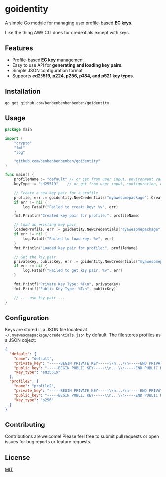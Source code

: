 # goidentity

A simple Go module for managing user profile-based **EC keys**.

Like the thing AWS CLI does for credentials except with keys.

## Features

- Profile-based **EC key** management.
- Easy to use API for **generating and loading key pairs**.
- Simple JSON configuration format.
- Supports **ed25519, p224, p256, p384, and p521 key types**.

## Installation

```bash
go get github.com/benbenbenbenbenben/goidentity
```

## Usage

```go
package main

import (
	"crypto"
	"fmt"
	"log"

	"github.com/benbenbenbenben/goidentity"
)

func main() {
	profileName := "default" // or get from user input, environment variable, etc.
	keyType := "ed25519"    // or get from user input, configuration, etc.

	// Create a new key pair for a profile
	profile, err := goidentity.NewCredentials("myawesomepackage").CreateKey(profileName, keyType)
	if err != nil {
		log.Fatalf("Failed to create key: %v", err)
	}
	fmt.Println("Created key pair for profile:", profileName)

	// Load an existing key pair
	loadedProfile, err := goidentity.NewCredentials("myawesomepackage").LoadKey(profileName)
	if err != nil {
		log.Fatalf("Failed to load key: %v", err)
	}
	fmt.Println("Loaded key pair for profile:", profileName)

	// Get the key pair
	privateKey, publicKey, err := goidentity.NewCredentials("myawesomepackage").GetKeyPair(profileName)
	if err != nil {
		log.Fatalf("Failed to get key pair: %v", err)
	}

	fmt.Printf("Private Key Type: %T\n", privateKey)
	fmt.Printf("Public Key Type: %T\n", publicKey)

	// ... use key pair ...
}
```

## Configuration

Keys are stored in a JSON file located at `~/.myawesomepackage/credentials.json` by default.
The file stores profiles as a JSON object:

```json
{
  "default": {
    "name": "default",
    "private_key": "-----BEGIN PRIVATE KEY-----\\n...\\n-----END PRIVATE KEY-----\\n",
    "public_key": "-----BEGIN PUBLIC KEY-----\\n...\\n-----END PUBLIC KEY-----\\n",
    "key_type": "ed25519"
  },
  "profile2": {
    "name": "profile2",
    "private_key": "-----BEGIN PRIVATE KEY-----\\n...\\n-----END PRIVATE KEY-----\\n",
    "public_key": "-----BEGIN PUBLIC KEY-----\\n...\\n-----END PUBLIC KEY-----\\n",
    "key_type": "p256"
  }
}
```

## Contributing

Contributions are welcome! Please feel free to submit pull requests or open issues for bug reports or feature requests.

## License

[MIT](LICENSE)
